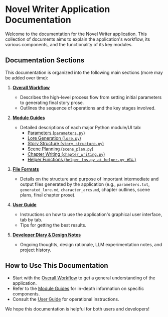 # Novel Writer Application Documentation

Welcome to the documentation for the Novel Writer application. This collection of documents aims to explain the application's workflow, its various components, and the functionality of its key modules.

## Documentation Sections

This documentation is organized into the following main sections (more may be added over time):

1.  **[Overall Workflow](./workflow.md)**
    *   Describes the high-level process flow from setting initial parameters to generating final story prose.
    *   Outlines the sequence of operations and the key stages involved.

2.  **[Module Guides](./modules/README.md)**
    *   Detailed descriptions of each major Python module/UI tab:
        *   [Parameters (`parameters.py`)](./modules/parameters.md)
        *   [Lore Generation (`lore.py`)](./modules/lore_generation.md)
        *   [Story Structure (`story_structure.py`)](./modules/story_structure.md)
        *   [Scene Planning (`scene_plan.py`)](./modules/scene_planning.md)
        *   [Chapter Writing (`chapter_writing.py`)](./modules/chapter_writing.md)
        *   [Helper Functions (`helper_fns.py`, `ai_helper.py`, etc.)](./modules/helpers.md)

3.  **[File Formats](./file_formats.md)**
    *   Details on the structure and purpose of important intermediate and output files generated by the application (e.g., `parameters.txt`, `generated_lore.md`, `character_arcs.md`, chapter outlines, scene plans, final chapter prose).

4.  **[User Guide](./user_guide/README.md)**
    *   Instructions on how to use the application's graphical user interface, tab by tab.
    *   Tips for getting the best results.

5.  **[Developer Diary & Design Notes](./discussion.md)**
    *   Ongoing thoughts, design rationale, LLM experimentation notes, and project history.

## How to Use This Documentation

*   Start with the [Overall Workflow](./workflow.md) to get a general understanding of the application.
*   Refer to the [Module Guides](./modules/README.md) for in-depth information on specific components.
*   Consult the [User Guide](./user_guide/README.md) for operational instructions.

We hope this documentation is helpful for both users and developers! 